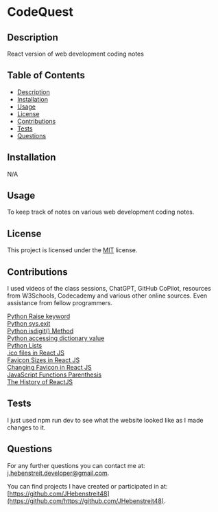 # CodeQuest

## Description

React version of web development coding notes

## Table of Contents

- [Description](#description)
- [Installation](#installation)
- [Usage](#usage)
- [License](#license)
- [Contributions](#contributions)
- [Tests](#tests)
- [Questions](#questions)

## Installation

N/A

## Usage

To keep track of notes on various web development coding notes.

## License
This project is licensed under the [MIT](https://opensource.org/license/MIT) license.

## Contributions

I used videos of the class sessions, ChatGPT, GitHub CoPilot, resources from W3Schools, Codecademy and various other online sources. Even assistance from fellow programmers.

[Python Raise keyword](https://www.w3schools.com/python/ref_keyword_raise.asp)  
[Python sys.exit](https://www.google.com/search?q=sys.exit+python&oq=sys.exit+python&gs_lcrp=EgZjaHJvbWUyCQgAEEUYORiABDIHCAEQABiABDIHCAIQABiABDIICAMQABgWGB4yCAgEEAAYFhgeMggIBRAAGBYYHjIICAYQABgWGB4yCAgHEAAYFhgeMggICBAAGBYYHjIICAkQABgWGB7SAQgzMDM1ajBqN6gCALACAA&sourceid=chrome&ie=UTF-8)  
[Python isdigit() Method](https://www.google.com/search?q=isdigit()+python&rlz=1C1ONGR_enUS1017US1017&oq=isdigit()+python&gs_lcrp=EgZjaHJvbWUyCQgAEEUYORiABDIICAEQABgWGB4yCAgCEAAYFhgeMggIAxAAGBYYHjIICAQQABgWGB4yCAgFEAAYFhgeMggIBhAAGBYYHjIKCAcQABgKGBYYHjIICAgQABgWGB4yCAgJEAAYFhge0gEJMjIzNDVqMGo3qAIAsAIA&sourceid=chrome&ie=UTF-8)  
[Python accessing dictionary value](https://www.google.com/search?q=how+do+you+access+a+value+in+a+dictionary+using+its+key+in+python&rlz=1C1ONGR_enUS1017US1017&oq=how+do+you+access+a+value+in+a+dictionary+using+its+key+in+python&gs_lcrp=EgZjaHJvbWUyCQgAEEUYORiABNIBCTExNTcxajBqN6gCALACAA&sourceid=chrome&ie=UTF-8)  
[Python Lists](https://www.w3schools.com/python/python_lists.asp)  
[.ico files in React JS](https://www.google.com/search?q=what+is+a+.ico+file+in+React+JS&oq=what+is+a+.ico+file+in+React+JS&gs_lcrp=EgZjaHJvbWUyBggAEEUYOTIHCAEQIRigATIHCAIQIRigATIHCAMQIRigATIHCAQQIRigATIHCAUQIRigAdIBCTcwNDBqMGoxNagCCLACAfEFlz0RF4gGaJzxBZc9EReIBmic&sourceid=chrome&ie=UTF-8)  
[Favicon Sizes in React JS](https://www.google.com/search?q=what+sizes+can+the+favicon+be+in+a+React+JS+project&oq=what+sizes+can+the+favicon+be+in+a+React+JS+project&gs_lcrp=EgZjaHJvbWUyCQgAEEUYORigATIHCAEQIRigATIHCAIQIRigATIHCAMQIRigATIHCAQQIRiPAjIHCAUQIRiPAtIBCjExMjU4ajBqMTWoAgiwAgHxBZ4ztrYhpyGi&sourceid=chrome&ie=UTF-8)  
[Changing Favicon in React JS](https://www.geeksforgeeks.org/how-to-change-the-favicon-in-react-js/)  
[JavaScript Functions Parenthesis](https://www.google.com/search?q=In+JavaScript+functions+parenthesis+are+used+to+call+the+function+correct%3F+Also+what+is+the+purpose+of+the+parenthesis+immediately+following+the+function+name%3F&num=10&sca_esv=98a6bd07f428894a&ei=jwgNaNTeMKSG0PEP_u_kwQw&ved=0ahUKEwiU4pD_jfaMAxUkAzQIHf43OcgQ4dUDCBE&uact=5&oq=In+JavaScript+functions+parenthesis+are+used+to+call+the+function+correct%3F+Also+what+is+the+purpose+of+the+parenthesis+immediately+following+the+function+name%3F&gs_lp=Egxnd3Mtd2l6LXNlcnAinwFJbiBKYXZhU2NyaXB0IGZ1bmN0aW9ucyBwYXJlbnRoZXNpcyBhcmUgdXNlZCB0byBjYWxsIHRoZSBmdW5jdGlvbiBjb3JyZWN0PyBBbHNvIHdoYXQgaXMgdGhlIHB1cnBvc2Ugb2YgdGhlIHBhcmVudGhlc2lzIGltbWVkaWF0ZWx5IGZvbGxvd2luZyB0aGUgZnVuY3Rpb24gbmFtZT9I1p0BUKQNWOubAXABeAGQAQCYAVigAYsKqgECMTm4AQPIAQD4AQGYAgGgAgjCAgoQABiwAxjWBBhHmAMAiAYBkAYIkgcBMaAH4zayBwC4BwA&sclient=gws-wiz-serp&zx=1745685271462&no_sw_cr=1)  
[The History of ReactJS](https://hrtechcube.com/the-history-of-reactjs/)



## Tests

I just used npm run dev to see what the website looked like as I made changes to it.
  
## Questions

For any further questions you can contact me at:  
[j.hebenstreit.developer@gmail.com](mailto:j.hebenstreit.developer@gmail.com).

You can find projects I have created or participated in at:  
[https://github.com/JHebenstreit48](https://github.com/https://github.com/JHebenstreit48).
